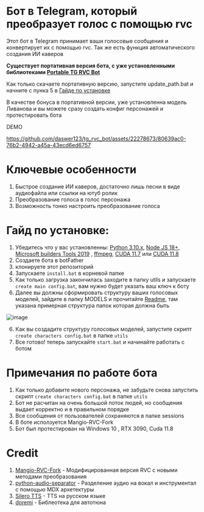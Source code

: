 # Бот в Telegram, который преобразует голос с помощью rvc

Этот бот в Telegram принимает ваши голосовые сообщения и конвертирует их с помощью rvc.
Так же есть функция автоматического создания ИИ каверов

**Существует портативная версия бота, с уже установленными библиотеками [Portable TG RVC Bot](https://huggingface.co/Daswer123/RVC_TG_BOT/tree/main)**

Как только скачаете портативную версию, запустите update_path.bat и начните с пунка 5 в [Гайде по установке](https://github.com/daswer123/tg_rvc_bot/edit/main/README.md#гайд-по-установке)

В качестве бонуса в портативной версии, уже установленна модель Ливанова и вы можете сразу создать конфиг персонажей и протестировать бота

DEMO

https://github.com/daswer123/tg_rvc_bot/assets/22278673/80639ac0-76b2-4942-a45a-43ecd6ed6757

# Ключевые особенности
1) Быстрое создание ИИ каверов, достаточно лишь песни в виде аудиофайла или ссылки на ютуб ролик
2) Преобразование голоса в голос персонажа
3) Возможность тонко настроить преобразование голоса

# Гайд по установке:
1) Убедитесь что у вас установленны: [Python 3.10.x](https://www.python.org/downloads/release/python-3109/), [Node JS 18+](https://nodejs.org/dist/v18.16.1/node-v18.16.1-x64.msi), [Microsoft builders Tools 2019](https://visualstudio.microsoft.com/ru/visual-cpp-build-tools/) , [ffmpeg](https://ffmpeg.org/), [CUDA 11.7](https://developer.download.nvidia.com/compute/cuda/11.7.0/local_installers/cuda_11.7.0_516.01_windows.exe) или [CUDA 11.8](https://developer.download.nvidia.com/compute/cuda/11.8.0/local_installers/cuda_11.8.0_522.06_windows.exe)
2) Создаете бота в botFather
3) клонируете этот репозиторий
4) Запускаете `install.bat` в корневой папке
5) Как только загрузка закончилась заходите в папку utils и запускаете `create main config.bat`, вам нужно будет указать ваш ключ к боту
6) Далее вы должны сформировать структуру ваших голосовых моделей, зайдите в папку MODELS и прочитайте [Readme](https://github.com/daswer123/tg_rvc_bot/tree/main/MODELS#readme), там указана примерная структура папок которая должна быть
   
![image](https://github.com/daswer123/tg_rvc_bot/assets/22278673/713ed830-cf18-4e3f-a4bf-6812b7d3dcdd)

6) Как вы создадите структуру голосовых моделей, запустите скрипт `create characters config.bat` в папке `utils`
7) Все готово! теперь запускайте `start.bat` и начинайте работать с ботом

# Примечания по работе бота
1) Как только добавите нового персонажа,  не забудьте снова запустить скрипт `create characters config.bat` в папке `utils`
2) Бот не расчитан на очень большой поток людей, но сообщения выдает корректно и в правильном порядке
3) Все сообщения от пользователей сохраняются в папке sessions
4) В боте исползуется Mangio-RVC-Fork
5) Бот был протестирован на Windows 10 , RTX 3090, Cuda 11.8

# Credit

1) [Mangio-RVC-Fork](https://github.com/Mangio621/Mangio-RVC-Fork) - Модифицированная версия RVC с новыми методами преобразования
2) [python-audio-separator](https://github.com/karaokenerds/python-audio-separator) - Разделение аудио на вокал и инструментал с помощью MDX архетектуры
3) [Silero TTS](https://github.com/snakers4/silero-models) - TTS на русском языке
4) [doremi](https://github.com/jpmchargue/doremi) - Библеотека для автотюна

